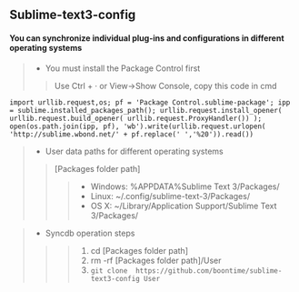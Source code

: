 Sublime-text3-config
---------------------

#### You can synchronize individual plug-ins and configurations in different operating systems

> * You must install the Package Control first
>> Use Ctrl + · or View->Show Console, copy this code in cmd

    import urllib.request,os; pf = 'Package Control.sublime-package'; ipp = sublime.installed_packages_path(); urllib.request.install_opener( urllib.request.build_opener( urllib.request.ProxyHandler()) ); open(os.path.join(ipp, pf), 'wb').write(urllib.request.urlopen( 'http://sublime.wbond.net/' + pf.replace(' ','%20')).read())

> * User data paths for different operating systems
>> [Packages folder path]
>>> * Windows: %APPDATA%Sublime Text 3/Packages/
>>> * Linux: ~/.config/sublime-text-3/Packages/
>>> * OS X: ~/Library/Application Support/Sublime Text 3/Packages/

> * Syncdb operation steps
>>> 1. cd [Packages folder path]
>>> 2. rm -rf [Packages folder path]/User
>>> 3. `git clone  https://github.com/boontime/sublime-text3-config User`
